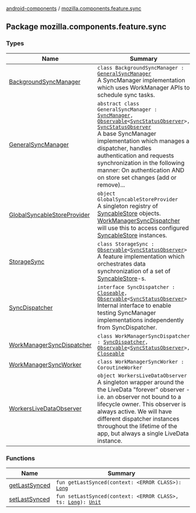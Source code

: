 [android-components](../index.md) / [mozilla.components.feature.sync](./index.md)

## Package mozilla.components.feature.sync

### Types

| Name | Summary |
|---|---|
| [BackgroundSyncManager](-background-sync-manager/index.md) | `class BackgroundSyncManager : `[`GeneralSyncManager`](-general-sync-manager/index.md)<br>A SyncManager implementation which uses WorkManager APIs to schedule sync tasks. |
| [GeneralSyncManager](-general-sync-manager/index.md) | `abstract class GeneralSyncManager : `[`SyncManager`](../mozilla.components.concept.sync/-sync-manager/index.md)`, `[`Observable`](../mozilla.components.support.base.observer/-observable/index.md)`<`[`SyncStatusObserver`](../mozilla.components.concept.sync/-sync-status-observer/index.md)`>, `[`SyncStatusObserver`](../mozilla.components.concept.sync/-sync-status-observer/index.md)<br>A base SyncManager implementation which manages a dispatcher, handles authentication and requests synchronization in the following manner: On authentication AND on store set changes (add or remove)... |
| [GlobalSyncableStoreProvider](-global-syncable-store-provider/index.md) | `object GlobalSyncableStoreProvider`<br>A singleton registry of [SyncableStore](../mozilla.components.concept.sync/-syncable-store/index.md) objects. [WorkManagerSyncDispatcher](-work-manager-sync-dispatcher/index.md) will use this to access configured [SyncableStore](../mozilla.components.concept.sync/-syncable-store/index.md) instances. |
| [StorageSync](-storage-sync/index.md) | `class StorageSync : `[`Observable`](../mozilla.components.support.base.observer/-observable/index.md)`<`[`SyncStatusObserver`](../mozilla.components.concept.sync/-sync-status-observer/index.md)`>`<br>A feature implementation which orchestrates data synchronization of a set of [SyncableStore](../mozilla.components.concept.sync/-syncable-store/index.md)-s. |
| [SyncDispatcher](-sync-dispatcher/index.md) | `interface SyncDispatcher : `[`Closeable`](https://developer.android.com/reference/java/io/Closeable.html)`, `[`Observable`](../mozilla.components.support.base.observer/-observable/index.md)`<`[`SyncStatusObserver`](../mozilla.components.concept.sync/-sync-status-observer/index.md)`>`<br>Internal interface to enable testing SyncManager implementations independently from SyncDispatcher. |
| [WorkManagerSyncDispatcher](-work-manager-sync-dispatcher/index.md) | `class WorkManagerSyncDispatcher : `[`SyncDispatcher`](-sync-dispatcher/index.md)`, `[`Observable`](../mozilla.components.support.base.observer/-observable/index.md)`<`[`SyncStatusObserver`](../mozilla.components.concept.sync/-sync-status-observer/index.md)`>, `[`Closeable`](https://developer.android.com/reference/java/io/Closeable.html) |
| [WorkManagerSyncWorker](-work-manager-sync-worker/index.md) | `class WorkManagerSyncWorker : CoroutineWorker` |
| [WorkersLiveDataObserver](-workers-live-data-observer/index.md) | `object WorkersLiveDataObserver`<br>A singleton wrapper around the the LiveData "forever" observer - i.e. an observer not bound to a lifecycle owner. This observer is always active. We will have different dispatcher instances throughout the lifetime of the app, but always a single LiveData instance. |

### Functions

| Name | Summary |
|---|---|
| [getLastSynced](get-last-synced.md) | `fun getLastSynced(context: <ERROR CLASS>): `[`Long`](https://kotlinlang.org/api/latest/jvm/stdlib/kotlin/-long/index.html) |
| [setLastSynced](set-last-synced.md) | `fun setLastSynced(context: <ERROR CLASS>, ts: `[`Long`](https://kotlinlang.org/api/latest/jvm/stdlib/kotlin/-long/index.html)`): `[`Unit`](https://kotlinlang.org/api/latest/jvm/stdlib/kotlin/-unit/index.html) |
